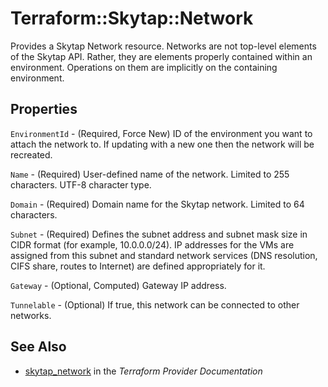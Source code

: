 # Terraform::Skytap::Network

Provides a Skytap Network resource. Networks are not top-level elements of the Skytap API.
Rather, they are elements properly contained within an environment.
Operations on them are implicitly on the containing environment.

## Properties

`EnvironmentId` - (Required, Force New) ID of the environment you want to attach the network to. If updating with a new one then the network will be recreated.

`Name` - (Required) User-defined name of the network. Limited to 255 characters. UTF-8 character type.

`Domain` - (Required) Domain name for the Skytap network. Limited to 64 characters.

`Subnet` - (Required) Defines the subnet address and subnet mask size in CIDR format (for example, 10.0.0.0/24). IP addresses for the VMs are assigned from this subnet and standard network services (DNS resolution, CIFS share, routes to Internet) are defined appropriately for it.

`Gateway` - (Optional, Computed) Gateway IP address.

`Tunnelable` - (Optional) If true, this network can be connected to other networks.


## See Also

* [skytap_network](https://www.terraform.io/docs/providers/skytap/r/network.html) in the _Terraform Provider Documentation_